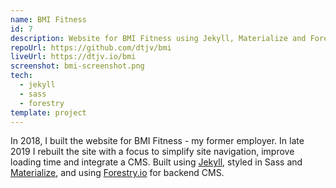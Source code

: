 ```yaml
---
name: BMI Fitness
id: 7
description: Website for BMI Fitness using Jekyll, Materialize and Forestry.io
repoUrl: https://github.com/dtjv/bmi
liveUrl: https://dtjv.io/bmi
screenshot: bmi-screenshot.png
tech:
  - jekyll
  - sass
  - forestry
template: project
---
```


<!-- intro -->

In 2018, I built the website for BMI Fitness - my former employer. In late 2019
I rebuilt the site with a focus to simplify site navigation, improve loading
time and integrate a CMS. Built using [Jekyll](https://jekyllrb.com/), styled in
Sass and [Materialize](https://materializecss.com/), and using
[Forestry.io](https://forestry.io/) for backend CMS.

<!-- intro -->
